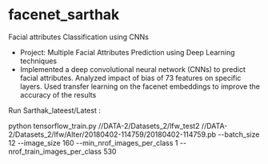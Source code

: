 # facenet_sarthak
Facial attributes Classification using CNNs

- Project: Multiple Facial Attributes Prediction using Deep Learning techniques
- Implemented a deep convolutional neural network (CNNs) to predict facial attributes. Analyzed impact of bias of 73 features on specific layers. Used transfer learning on the facenet embeddings to improve the accuracy of the results 

Run Sarthak_lateest/Latest :

python tensorflow_train.py /<PATH>/DATA-2/Datasets_2/lfw_test2 /<PATH>/DATA-2/Datasets_2/lfw/Alter/20180402-114759/20180402-114759.pb --batch_size 12 --image_size 160 --min_nrof_images_per_class 1 --nrof_train_images_per_class 530
